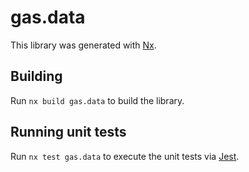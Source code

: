 # gas.data

This library was generated with [Nx](https://nx.dev).

## Building

Run `nx build gas.data` to build the library.

## Running unit tests

Run `nx test gas.data` to execute the unit tests via [Jest](https://jestjs.io).
